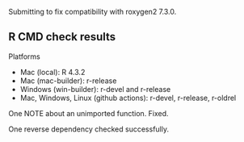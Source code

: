 
Submitting to fix compatibility with roxygen2 7.3.0.


## R CMD check results

Platforms

* Mac (local): R 4.3.2
* Mac (mac-builder): r-release
* Windows (win-builder): r-devel and r-release
* Mac, Windows, Linux (github actions): r-devel, r-release, r-oldrel

One NOTE about an unimported function. Fixed.

One reverse dependency checked successfully.

